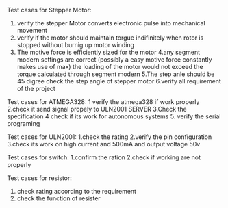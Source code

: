 
Test cases for Stepper Motor:
  1. verify the stepper Motor converts electronic pulse into mechanical movement
  2. verify if the motor should maintain torgue indifinitely when rotor is stopped without burnig up motor winding
  3. The motive force is efficiently sized for the motor
  4.any segment modern settings are correct (possibly a easy motive force constantly makes use of max)
    the loading of the motor would not exceed the torque calculated through segment modern
  5.The step anle should be 45 digree check the step angle of stepper motor
  6.verify all requirement of the project
  
  Test cases for ATMEGA328:
  1 verify the atmega328 if work  properly
  2.check it send signal propely to ULN2001 SERVER
  3.Check the specification
  4 check if its work for autonomous systems
  5. verify the serial programing
  
  Test cases for ULN2001:
  1.check the rating
  2.verify the pin configuration
  3.check its work on high current and 500mA and output voltage 50v
  
  Test cases for switch:
  1.confirm the ration
  2.check if working are not properly 
  
  Test cases for resistor:
  1. check rating according to the requirement
  2. check the function of resister
